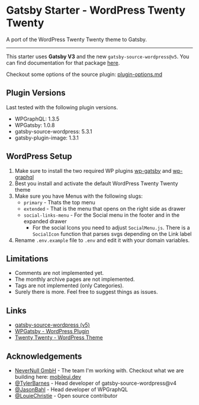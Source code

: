 # Gatsby Starter - WordPress Twenty Twenty

A port of the WordPress Twenty Twenty theme to Gatsby. 

---

This starter uses **Gatsby V3** and the new `gatsby-source-wordpress@v5`. You can find documentation for that package [here](https://www.gatsbyjs.com/plugins/gatsby-source-wordpress/).

Checkout some options of the source plugin: [plugin-options.md](https://github.com/gatsbyjs/gatsby/blob/master/packages/gatsby-source-wordpress/docs/plugin-options.md)

## Plugin Versions

Last tested with the following plugin versions.

- WPGraphQL: 1.3.5
- WPGatsby: 1.0.8
- gatsby-source-wordpress: 5.3.1
- gatsby-plugin-image: 1.3.1

## WordPress Setup

1. Make sure to install the two required WP plugins [wp-gatsby](https://github.com/gatsbyjs/wp-gatsby) and [wp-graphql](https://github.com/wp-graphql/wp-graphql)
2. Best you install and activate the default WordPress Twenty Twenty theme
3. Make sure you have Menus with the following slugs: 
   -  `primary` - Thats the top menu
   -  `extended` - That is the menu that opens on the right side as drawer
   -  `social-links-menu` - For the Social menu in the footer and in the expanded drawer
      -  For the social Icons you need to adjust `SocialMenu.js`. There is a `SocialIcon` function that parses svgs depending on the Link label
4. Rename `.env.example` file to `.env` and edit it with your domain variables.
      
## Limitations

-  Comments are not implemented yet.
-  The monthly archive pages are not implemented.
-  Tags are not implemented (only Categories).
-  Surely there is more. Feel free to suggest things as issues. 

## Links

- [gatsby-source-wordpress (v5)](https://github.com/gatsbyjs/gatsby/blob/master/packages/gatsby-source-wordpress/README.md)
- [WPGatsby - WordPress Plugin](https://github.com/gatsbyjs/wp-gatsby)
- [Twenty Twenty - WordPress Theme](https://de.wordpress.org/themes/twentytwenty/)

## Acknowledgements

- [NeverNull GmbH](https://nevernull.io) - The team I'm working with. Checkout what we are building here: [mobileui.dev](https://mobileui.dev)
- [@TylerBarnes](https://github.com/TylerBarnes) - Head developer of gatsby-source-wordpress@v4
- [@JasonBahl](https://github.com/jasonbahl) - Head developer of WPGraphQL
- [@LouieChristie](https://github.com/louiechristie) - Open source contributor
